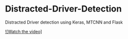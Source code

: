 # Distracted-Driver-Detection

Distracted Driver detection using Keras, MTCNN and Flask

[![Watch the video]](https://youtu.be/n35xB_-uSYE)
